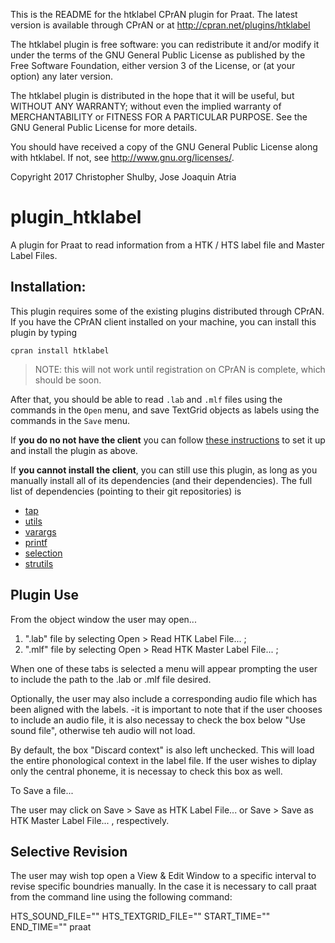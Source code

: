 
This is the README for the htklabel CPrAN plugin for Praat.
The latest version is available through CPrAN or at
<http://cpran.net/plugins/htklabel>

The htklabel plugin is free software: you can redistribute it
and/or modify it under the terms of the GNU General Public
License as published by the Free Software Foundation, either
version 3 of the License, or (at your option) any later version.

The htklabel plugin is distributed in the hope that it will be
useful, but WITHOUT ANY WARRANTY; without even the implied warranty
of MERCHANTABILITY or FITNESS FOR A PARTICULAR PURPOSE. See the
GNU General Public License for more details.

You should have received a copy of the GNU General Public License
along with htklabel. If not, see <http://www.gnu.org/licenses/>.

Copyright 2017 Christopher Shulby, Jose Joaquin Atria

# plugin_htklabel

A plugin for Praat to read information from a HTK / HTS label file and
Master Label Files.

## Installation:

This plugin requires some of the existing plugins distributed through CPrAN.
If you have the CPrAN client installed on your machine, you can install this
plugin by typing

    cpran install htklabel

> NOTE: this will not work until registration on CPrAN is complete, which
> should be soon.

After that, you should be able to read `.lab` and `.mlf` files using the
commands in the `Open` menu, and save TextGrid objects as labels using the
commands in the `Save` menu.

If **you do no not have the client** you can follow [these instructions][1] 
to set it up and install the plugin as above.

If **you cannot install the client**, you can still use this plugin, as long
as you manually install all of its dependencies (and their dependencies).
The full list of dependencies (pointing to their git repositories) is

* [tap](https://gitlab.com/cpran/plugin_tap)
* [utils](https://gitlab.com/cpran/plugin_utils)
* [varargs](https://gitlab.com/cpran/plugin_varargs)
* [printf](https://gitlab.com/cpran/plugin_printf)
* [selection](https://gitlab.com/cpran/plugin_selection)
* [strutils](https://gitlab.com/cpran/plugin_strutils)

[1]: http://cpran.net/clients/cpran/#installation

## Plugin Use

From the object window the user may open...

1. ".lab" file by selecting Open > Read HTK Label File... ;
2. ".mlf" file by selecting Open > Read HTK Master Label File... ;

When one of these tabs is selected a menu will appear prompting the user to include the path to the .lab or .mlf file desired.

Optionally, the user may also include a corresponding audio file which has been aligned with the labels.
	-it is important to note that if the user chooses to include an audio file, it is also necessay to check the box below "Use sound file", otherwise teh audio will not load.

By default, the box "Discard context" is also left unchecked. This will load the entire phonological context in the label file.
If the user wishes to diplay only the central phoneme, it is necessay to check this box as well.

To Save a file...

The user may click on Save > Save as HTK Label File... or Save > Save as HTK Master Label File... , respectively.

## Selective Revision

The user may wish top open a View & Edit Window to a specific interval to revise specific boundries manually.  In the case it is necessary to call praat from the command line using the following command:

HTS_SOUND_FILE="<PATH TO SOUND FILE>" HTS_TEXTGRID_FILE="<PATH TO LABEL FILE>" START_TIME="<BEGINNING OF INTERVAL>" END_TIME="<END OF INTERVAL>" praat
